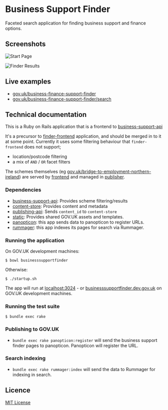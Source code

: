 # Business Support Finder

Faceted search application for finding business support and finance options.

## Screenshots

![Start Page](docs/assets/bsf-start.png)

![Finder Results](docs/assets/bsf-finder.png)



## Live examples

- [gov.uk/business-finance-support-finder](https://www.gov.uk/business-finance-support-finder)
- [gov.uk/business-finance-support-finder/search](https://www.gov.uk/business-finance-support-finder/search)


## Technical documentation

This is a Ruby on Rails application that is a frontend to [business-support-api](https://github.com/alphagov/business-support-api)

It's a precursor to [finder-frontend](https://github.com/alphagov/finder-frontend) application, and should be merged in to it at some point. Currently it uses some filtering behaviour that `finder-frontend` does not support;

- location/postcode filtering
- a mix of `AND` / `OR` facet filters

The schemes themselves (eg [gov.uk/bridge-to-employment-northern-ireland](https://www.gov.uk/bridge-to-employment-northern-ireland)) are served by [frontend](https://github.com/alphagov/frontend) and managed in [publisher](https://github.com/alphagov/publisher).

### Dependencies

- [business-support-api](https://github.com/alphagov/business-support-api): Provides scheme filtering/results
- [content-store](https://github.com/alphagov/content-store): Provides content and metadata
- [publishing-api](https://github.com/alphagov/publishing-api): Sends `content_id` to `content-store`
- [static](https://github.com/alphagov/static): Provides shared GOV.UK assets and templates.
- [panopticon](https://github.com/alphagov/panopticon): this app sends data to panopticon to register URLs.
- [rummager](https://github.com/alphagov/rummager): this app indexes its pages for search via Rummager.

### Running the application

On GOV.UK development machines:

```
$ bowl businesssupportfinder
```

Otherwise:

```
$ ./startup.sh
```

The app will run at [localhost:3024](http://localhost:3024) - or [businesssupportfinder.dev.gov.uk](http://businesssupportfinder.dev.gov.uk) on GOV.UK development machines.

### Running the test suite

```
$ bundle exec rake
```

### Publishing to GOV.UK

- `bundle exec rake panopticon:register` will send the business support finder pages to panopticon. Panopticon will register the URL.

### Search indexing

- `bundle exec rake rummager:index` will send the data to Rummager for indexing in search.

## Licence

[MIT License](LICENCE)
